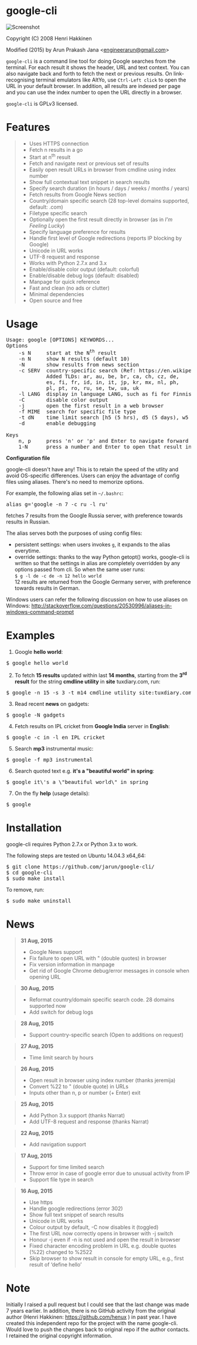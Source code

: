 # google-cli

![Screenshot](google-cli.png)

Copyright (C) 2008 Henri Hakkinen

Modified (2015) by Arun Prakash Jana &lt;engineerarun@gmail.com&gt;

`google-cli` is a command line tool for doing Google searches from the terminal. For each result it shows the header, URL and text context. You can also navigate back and forth to fetch the next or previous results. On link-recognising terminal emulators like AltYo, use `Ctrl-Left click` to open the URL in your default browser. In addition, all results are indexed per page and you can use the index number to open the URL directly in a browser.

`google-cli` is GPLv3 licensed.

# Features

> - Uses HTTPS connection
> - Fetch n results in a go
> - Start at n<sup>th</sup> result
> - Fetch and navigate next or previous set of results
> - Easily open result URLs in browser from cmdline using index number
> - Show full contextual text snippet in search results
> - Specify search duration (in hours / days / weeks / months / years)
> - Fetch results from Google News section
> - Country/domain specific search (28 top-level domains supported, default: .com)
> - Filetype specific search 
> - Optionally open the first result directly in browser (as in <i>I'm Feeling Lucky</i>)
> - Specify language preference for results
> - Handle first level of Google redirections (reports IP blocking by Google)
> - Unicode in URL works
> - UTF-8 request and response
> - Works with Python 2.7.x and 3.x
> - Enable/disable color output (default: colorful)
> - Enable/disable debug logs (default: disabled)
> - Manpage for quick reference
> - Fast and clean (no ads or clutter)
> - Minimal dependencies
> - Open source and free

# Usage

<pre>Usage: google [OPTIONS] KEYWORDS...
Options
    -s N     start at the N<sup>th</sup> result
    -n N     show N results (default 10)
    -N       show results from news section
    -c SERV  country-specific search (Ref: https://en.wikipedia.org/wiki/List_of_Google_domains)
             Added TLDs: ar, au, be, br, ca, ch, cz, de,
             es, fi, fr, id, in, it, jp, kr, mx, nl, ph,
             pl, pt, ro, ru, se, tw, ua, uk
    -l LANG  display in language LANG, such as fi for Finnish
    -C       disable color output
    -j       open the first result in a web browser
    -f MIME  search for specific file type
    -t dN    time limit search [h5 (5 hrs), d5 (5 days), w5 (5 weeks), m5 (5 months), y5 (5 years)]
    -d       enable debugging

Keys
    n, p     press 'n' or 'p' and Enter to navigate forward and backward
    1-N      press a number and Enter to open that result in browser</pre>

<b>Configuration file</b>  
  
google-cli doesn't have any! This is to retain the speed of the utlity and avoid OS-specific differences. Users can enjoy the advantage of config files using aliases. There's no need to memorize options.  
  
For example, the following alias set in `~/.bashrc`:
<pre>alias g='google -n 7 -c ru -l ru'</pre>
fetches 7 results from the Google Russia server, with preference towards results in Russian.  
  
The alias serves both the purposes of using config files:
- persistent settings: when users invokes `g`, it expands to the alias everytime.
- override settings: thanks to the way Python getopt() works, google-cli is written so that the settings in alias are completely overridden by any options passed from cli. So when the same user runs:  
<code>$ g -l de -c de -n 12 hello world</code>  
12 results are returned from the Google Germany server, with preference towards results in German.
  
Windows users can refer the following discussion on how to use aliases on Windows:
http://stackoverflow.com/questions/20530996/aliases-in-windows-command-prompt

# Examples

1. Google <b>hello world</b>:
<pre>$ google hello world</pre>
2. To fetch <b>15 results</b> updated within last <b>14 months</b>, starting from the <b>3<sup>rd</sup> result</b> for the string <b>cmdline utility</b> in <b>site</b> tuxdiary.com, run:
<pre>$ google -n 15 -s 3 -t m14 cmdline utility site:tuxdiary.com</pre>
3. Read recent <b>news</b> on gadgets:
<pre>$ google -N gadgets</pre>
4. Fetch results on IPL cricket from <b>Google India</b> server in <b>English</b>:
<pre>$ google -c in -l en IPL cricket</pre> 
5. Search <b>mp3</b> instrumental music:
<pre>$ google -f mp3 instrumental</pre>
6. Search quoted text e.g. <b>it's a "beautiful world" in spring</b>:
<pre>$ google it\'s a \"beautiful world\" in spring</pre>
7. On the fly <b>help</b> (usage details):
<pre>$ google</pre>

# Installation

google-cli requires Python 2.7.x or Python 3.x to work.

The following steps are tested on Ubuntu 14.04.3 x64_64:  
<pre>$ git clone https://github.com/jarun/google-cli/  
$ cd google-cli  
$ sudo make install</pre>  

To remove, run:  
<pre>$ sudo make uninstall</pre>

# News

>**31 Aug, 2015**
> - Google News support
> - Fix failure to open URL with " (double quotes) in browser
> - Fix version information in manpage
> - Get rid of Google Chrome debug/error messages in console when opening URL

>**30 Aug, 2015**
> - Reformat country/domain specific search code. 28 domains supported now
> - Add switch for debug logs

>**28 Aug, 2015**
> - Support country-specific search (Open to additions on request)

>**27 Aug, 2015**
> - Time limit search by hours

>**26 Aug, 2015**
> - Open result in browser using index number (thanks jeremija) 
> - Convert %22 to " (double quote) in URLs
> - Inputs other than n, p or number (+ Enter) exit

>**25 Aug, 2015**
> - Add Python 3.x support (thanks Narrat)
> - Add UTF-8 request and response (thanks Narrat)

>**22 Aug, 2015**
> - Add navigation support

>**17 Aug, 2015**
> - Support for time limited search  
> - Throw error in case of google error due to unusual activity from IP  
> - Support file type in search

>**16 Aug, 2015**
> - Use https  
> - Handle google redirections (error 302)
> - Show full text snippet of search results
> - Unicode in URL works
> - Colour output by default, -C now disables it (toggled)
> - The first URL now correctly opens in browser with -j switch
> - Honour -j even if -n is not used and open the result in browser
> - Fixed character encoding problem in URL e.g. double quotes (%22) changed to %2522
> - Skip browser to show result in console for empty URL, e.g., first result of ‘define hello’


# Note

Initially I raised a pull request but I could see that the last change was made 7 years earlier. In addition, there is no GitHub activity from the original author (Henri Hakkinen: https://github.com/henux ) in past year. I have created this independent repo for the project with the name google-cli. Would love to push the changes back to original repo if the author contacts. I retained the original copyright information.
